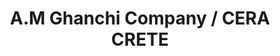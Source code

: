 ---
title: "A.M Ghanchi Company / CERA CRETE"
url: /karachi/a-m-ghanchi-company-cera-crete/
shop: supermarket
---